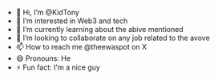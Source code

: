 - 👋 Hi, I’m @KidTony
- 👀 I’m interested in Web3 and tech
- 🌱 I’m currently learning about the abive mentioned 
- 💞️ I’m looking to collaborate on any job related to the avove
- 📫 How to reach me @theewaspot on X
- 😄 Pronouns: He
- ⚡ Fun fact: I'm a nice guy

<!---
KidTony/KidTony is a ✨ special ✨ repository because its `README.md` (this file) appears on your GitHub profile.
You can click the Preview link to take a look at your changes.
--->
